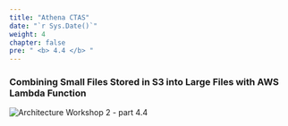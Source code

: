 ```yaml
---
title: "Athena CTAS"
date: "`r Sys.Date()`"
weight: 4
chapter: false
pre: " <b> 4.4 </b> "
---
```


### Combining Small Files Stored in S3 into Large Files with AWS Lambda Function

![Architecture Workshop 2 - part 4.4](/ws2-bussiness-intelligence-system-aws/images/4/arch4.4.png?featherlight=false&width=60pc)
